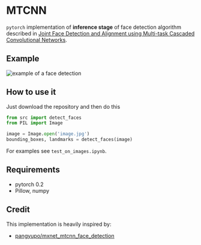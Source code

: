 # MTCNN

`pytorch` implementation of **inference stage** of face detection algorithm described in
[Joint Face Detection and Alignment using Multi-task Cascaded Convolutional Networks](https://arxiv.org/abs/1604.02878).

## Example

![example of a face detection](images/example.png)

## How to use it

Just download the repository and then do this

```python
from src import detect_faces
from PIL import Image

image = Image.open('image.jpg')
bounding_boxes, landmarks = detect_faces(image)
```

For examples see `test_on_images.ipynb`.

## Requirements

* pytorch 0.2
* Pillow, numpy

## Credit

This implementation is heavily inspired by:

* [pangyupo/mxnet_mtcnn_face_detection](https://github.com/pangyupo/mxnet_mtcnn_face_detection)
